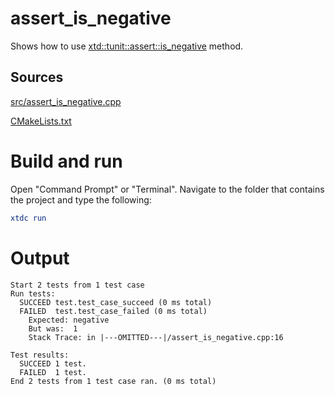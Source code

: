 # assert_is_negative

Shows how to use [xtd::tunit::assert::is_negative](../../../../src/xtd.tunit/include/xtd/tunit/assert.h) method.

## Sources

[src/assert_is_negative.cpp](src/assert_is_negative.cpp)

[CMakeLists.txt](CMakeLists.txt)

# Build and run

Open "Command Prompt" or "Terminal". Navigate to the folder that contains the project and type the following:

```cmake
xtdc run
```

# Output

```
Start 2 tests from 1 test case
Run tests:
  SUCCEED test.test_case_succeed (0 ms total)
  FAILED  test.test_case_failed (0 ms total)
    Expected: negative
    But was:  1
    Stack Trace: in |---OMITTED---|/assert_is_negative.cpp:16

Test results:
  SUCCEED 1 test.
  FAILED  1 test.
End 2 tests from 1 test case ran. (0 ms total)
```
